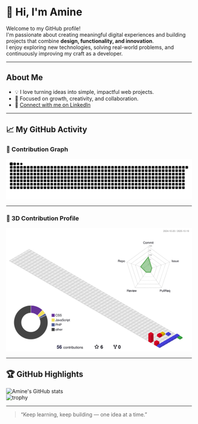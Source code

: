 # 👋 Hi, I'm Amine  

Welcome to my GitHub profile!  
I'm passionate about creating meaningful digital experiences and building projects that combine **design, functionality, and innovation**.  
I enjoy exploring new technologies, solving real-world problems, and continuously improving my craft as a developer.

---

##  About Me

- 💡 I love turning ideas into simple, impactful web projects.  
- 🎯 Focused on growth, creativity, and collaboration.  
- 💼 [Connect with me on LinkedIn](https://www.linkedin.com/in/mohamed-amine-souini-a74816314/)

---

## 📈 My GitHub Activity

### 🐍 Contribution Graph  
![snake](https://raw.githubusercontent.com/Aminesouini12356/Aminesouini12356/refs/heads/output/dist/snake.svg)

---

### 🧊 3D Contribution Profile  
![3D Profile](https://raw.githubusercontent.com/Aminesouini12356/Aminesouini12356/refs/heads/output/profile-3d-contrib/profile-gitblock.svg)

---

## 🏆 GitHub Highlights  

![Amine's GitHub stats](https://github-readme-stats.vercel.app/api?username=Aminesouini12356&show_icons=true&theme=radical)  
![trophy](https://github-profile-trophy.vercel.app/?username=Aminesouini12356&theme=radical&row=1&column=5)

---

> “Keep learning, keep building — one idea at a time.” 
